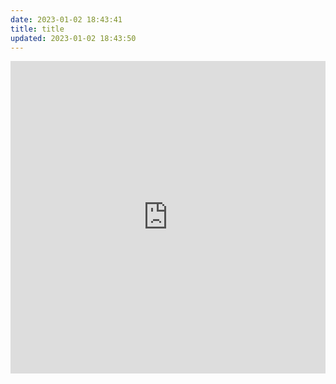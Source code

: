 ```yaml
---
date: 2023-01-02 18:43:41
title: title
updated: 2023-01-02 18:43:50
---
```

<div id="layoutHelper-page-plugins"></div>
  <div id="post-body" itemprop="articleBody">
    <iframe src="https://www.123pan.com/s/hZtUVv-q7JVv" height="500" frameborder="no" border="0" width="100%"> </iframe>
  </div>
